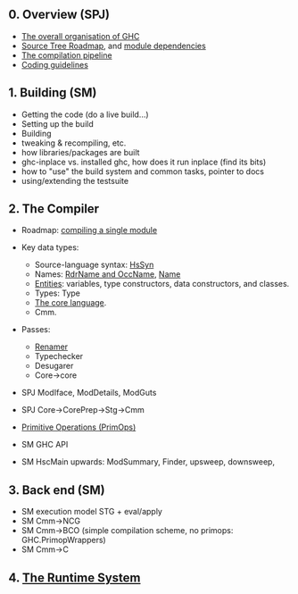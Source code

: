 ## 0. Overview (SPJ)


- [The overall organisation of GHC](commentary/organisation)
- [Source Tree Roadmap](commentary/source-tree), and [module dependencies](module-dependencies)
- [The compilation pipeline](commentary/pipeline)
- [Coding guidelines](commentary/coding-style)

## 1. Building (SM)


- Getting the code (do a live build...)
- Setting up the build
- Building
- tweaking & recompiling, etc.
- how libraries/packages are built
- ghc-inplace vs. installed ghc, how does it run inplace (find its bits)
- how to "use" the build system and common tasks, pointer to docs
- using/extending the testsuite

## 2. The Compiler


- Roadmap: [compiling a single module](commentary/compiler/hsc-main)
- Key data types:

  - Source-language syntax: [HsSyn](commentary/compiler/hs-syn-type)
  - Names: [RdrName and OccName](commentary/compiler/rdr-name-type), [Name](commentary/compiler/name-type)
  - [Entities](commentary/compiler/entity-types): variables, type constructors, data constructors, and classes.
  - Types: Type
  - [The core language](commentary/compiler/core-syn-type).
  - Cmm.
- Passes:

  - [Renamer](commentary/compiler/renamer)
  - Typechecker
  - Desugarer
  - Core-\>core
- SPJ ModIface, ModDetails, ModGuts
- SPJ Core-\>CorePrep-\>Stg-\>Cmm
- [Primitive Operations (PrimOps)](commentary/prim-ops)
- SM GHC API
- SM HscMain upwards: ModSummary, Finder, upsweep, downsweep,

## 3. Back end (SM)


-  SM execution model STG + eval/apply
-  SM Cmm-\>NCG
-  SM Cmm-\>BCO  (simple compilation scheme, no primops: GHC.PrimopWrappers)
-  SM Cmm-\>C

## 4. [The Runtime System](commentary/rts)


